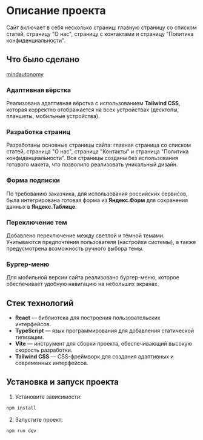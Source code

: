 # Описание проекта

Сайт включает в себя несколько страниц: главную страницу со списком статей, страницу "О нас", страницу с контактами и страницу "Политика конфиденциальности".

## Что было сделано

[mindautonomy](https://mindautonomy.ru/)

### Адаптивная вёрстка
Реализована адаптивная вёрстка с использованием **Tailwind CSS**, которая корректно отображается на всех устройствах (десктопы, планшеты, мобильные устройства).

### Разработка страниц
Разработаны основные страницы сайта: главная страница со списком статей, страница "О нас", страница "Контакты" и страница "Политика конфиденциальности". Все страницы созданы без использования готового макета, что позволило реализовать уникальный дизайн.

### Форма подписки
По требованию заказчика, для использования российских сервисов, была интегрирована готовая форма из **Яндекс.Форм** для сохранения данных в **Яндекс.Таблице**.

### Переключение тем
Добавлено переключение между светлой и тёмной темами. Учитываются предпочтения пользователя (настройки системы), а также предусмотрена возможность ручного выбора темы.

### Бургер-меню
Для мобильной версии сайта реализовано бургер-меню, которое обеспечивает удобную навигацию на небольших экранах.

## Стек технологий
- **React** — библиотека для построения пользовательских интерфейсов.
- **TypeScript** — язык программирования для добавления статической типизации.
- **Vite** — инструмент для сборки проекта, обеспечивающий высокую скорость разработки.
- **Tailwind CSS** — CSS-фреймворк для создания адаптивных и современных интерфейсов.

## Установка и запуск проекта

1. Установите зависимости:
  ```bash
  npm install
  ```
2. Запустите проект:
  ```bash
  npm run dev
  ```